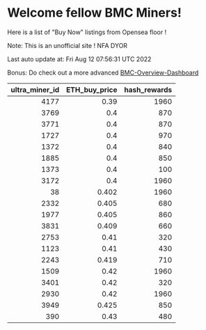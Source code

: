 # Welcome fellow BMC Miners!
Here is a list of "Buy Now" listings from Opensea floor !

Note: This is an unofficial site ! NFA DYOR

Last auto update at: Fri Aug 12 07:56:31 UTC 2022

Bonus: Do check out a more advanced [BMC-Overview-Dashboard](https://dune.com/defifunk/BMC-Overview-Dashboard)


|   ultra_miner_id |   ETH_buy_price |   hash_rewards |
|-----------------:|----------------:|---------------:|
|             4177 |           0.39  |           1960 |
|             3769 |           0.4   |            870 |
|             3771 |           0.4   |            870 |
|             1727 |           0.4   |            970 |
|             1372 |           0.4   |            840 |
|             1885 |           0.4   |            850 |
|             1373 |           0.4   |            100 |
|             3172 |           0.4   |           1960 |
|               38 |           0.402 |           1960 |
|             2332 |           0.405 |            680 |
|             1977 |           0.405 |            860 |
|             3831 |           0.409 |            660 |
|             2753 |           0.41  |            320 |
|             1123 |           0.41  |            430 |
|             2243 |           0.419 |            710 |
|             1509 |           0.42  |           1960 |
|             3401 |           0.42  |            320 |
|             2930 |           0.42  |           1960 |
|             3949 |           0.425 |            850 |
|              390 |           0.43  |            480 |